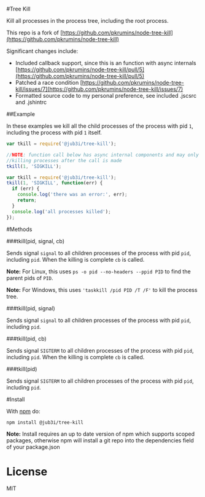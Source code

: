 #Tree Kill

Kill all processes in the process tree, including the root process.

This repo is a fork of [https://github.com/pkrumins/node-tree-kill](https://github.com/pkrumins/node-tree-kill)

Significant changes include:
- Included callback support, since this is an function with async internals [https://github.com/pkrumins/node-tree-kill/pull/5](https://github.com/pkrumins/node-tree-kill/pull/5)
- Patched a race condition [https://github.com/pkrumins/node-tree-kill/issues/7](https://github.com/pkrumins/node-tree-kill/issues/7)
- Formatted source code to my personal preference, see included .jscsrc and .jshintrc

##Example

In these examples we kill all the child processes of the process with pid `1`, including the process with pid `1` itself.

```js
var tkill = require('@jub3i/tree-kill');

//NOTE: function call below has async internal components and may only finish
//killing processes after the call is made
tkill(1, 'SIGKILL');
```

```js
var tkill = require('@jub3i/tree-kill');
tkill(1, 'SIGKILL', function(err) {
  if (err) {
    console.log('there was an error:', err);
    return;
  }
  console.log('all processes killed');
});
```

#Methods

###tkill(pid, signal, cb)

Sends signal `signal` to all children processes of the process with pid `pid`, including `pid`. When the killing is complete `cb` is called.

**Note:** For Linux, this uses `ps -o pid --no-headers --ppid PID` to find the parent pids of `PID`.

**Note:** For Windows, this uses `'taskkill /pid PID /T /F'` to kill the process tree.

###tkill(pid, signal)

Sends signal `signal` to all children processes of the process with pid `pid`, including `pid`.

###tkill(pid, cb)

Sends signal `SIGTERM` to all children processes of the process with pid `pid`, including `pid`. When the killing is complete `cb` is called.

###tkill(pid)

Sends signal `SIGTERM` to all children processes of the process with pid `pid`, including `pid`.

#Install

With [npm](https://npmjs.org) do:

```
npm install @jub3i/tree-kill
```

**Note:** Install requires an up to date version of npm which supports scoped packages, otherwise npm will install a git repo into the dependencies field of your package.json

License
=======

MIT
